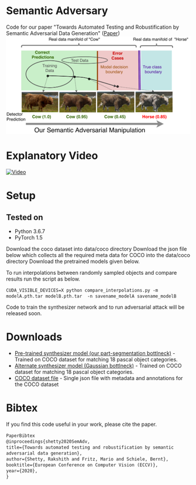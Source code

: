 # Semantic Adversary
Code for our paper "Towards Automated Testing and Robustification by Semantic Adversarial Data Generation" ([Paper](https://www.ecva.net/papers/eccv_2020/papers_ECCV/papers/123470477.pdf))
![Teaser](/images/Teaser.png)
# Explanatory Video
[![Video](https://img.youtube.com/vi/1TiXRTJJikE/0.jpg)](https://www.youtube.com/watch?v=1TiXRTJJikE)

<!---
# Interpolation results
![Teaser](/gen_samples/gauss_vs_ours/train_COCO_train2014_000000184654.png)
-->
# Setup
## Tested on
* Python 3.6.7
* PyTorch 1.5

Download the coco dataset into data/coco directory
Download the json file below which collects all the required meta data for COCO into the data/coco directory
Download the pretrained models given below.

To run interpolations between randomly sampled objects and compare results run the script as below.
```
CUDA_VISIBLE_DEVICES=X python compare_interpolations.py -m modelA.pth.tar modelB.pth.tar  -n savename_modelA savename_modelB  
```
Code to train the synthesizer network and to run adversarial attack will be released soon.

# Downloads
* [Pre-trained synthesizer model (our part-segmentation bottlneck)](https://datasets.d2.mpi-inf.mpg.de/rakshith/semadv/ourpas18model.pth.tar) - Trained on COCO dataset for matching 18 pascal object categories. 
* [Alternate synthesizer model (Gaussian bottlneck)](https://datasets.d2.mpi-inf.mpg.de/rakshith/semadv/gausspas18model.pth.tar) - Trained on COCO dataset for matching 18 pascal object categories. 
* [COCO dataset file](https://datasets.d2.mpi-inf.mpg.de/rakshith/semadv/datasetCompleteYoloSplit.json) - Single json file with metadata and annotations for the COCO dataset

# Bibtex
If you find this code useful in your work, please cite the paper.
```
PaperBibtex
@inproceedings{shetty2020SemAdv,
title={Towards automated testing and robustification by semantic adversarial data generation},
author={Shetty, Rakshith and Fritz, Mario and Schiele, Bernt},
booktitle={European Conference on Computer Vision (ECCV)},
year={2020},
}
```
